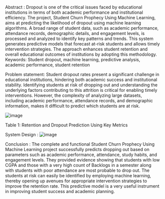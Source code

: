 Abstract :
Dropout is one of the critical issues faced by educational institutions in terms of both academic performance and institutional efficiency. The project, Student Churn Prophecy Using Machine Learning, aims at predicting the likelihood of dropout using machine learning algorithms. A broad range of student data, such as academic performance, attendance records, demographic details, and engagement levels, is processed and analyzed to identify key patterns and trends. This system generates predictive models that forecast at-risk students and allows timely intervention strategies. The approach enhances student retention and overall educational outcomes of institutions by adopting this methodology. 
Keywords: Student dropout, machine learning, predictive analysis, academic performance, student retention

Problem statement:
Student dropout rates present a significant challenge in educational institutions, hindering both academic success and institutional stability. Identifying students at risk of dropping out and understanding the underlying factors contributing to this attrition is critical for enabling timely interventions. However, the complexity of analyzing large datasets, including academic performance, attendance records, and demographic information, makes it difficult to predict which students are at risk.

![image](https://github.com/user-attachments/assets/39cd5000-20cc-404c-b083-d637737e2f5a)

Table 1: Retention and Dropout Prediction Using Key Metrics

System Design :
![image](https://github.com/user-attachments/assets/dfe07cdb-b1e5-4e70-9074-626f5e52d993)

Conclusion :
The complete and functional Student Churn Prophecy Using Machine Learning project successfully predicts dropping out based on parameters such as academic performance, attendance, study habits, and engagement levels. They provided evidence showing that students with low CGPA and those with a very high count of Backlogs in a semester along with students with poor attendance are most probable to drop out. The students at risk can easily be identified by employing machine learning, thereby opening up avenues for appropriate intervention strategies to improve the retention rate. This predictive model is a very useful instrument in improving student success and academic planning.
